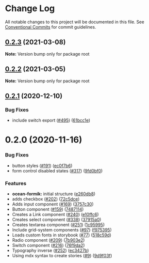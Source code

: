 # Change Log

All notable changes to this project will be documented in this file.
See [Conventional Commits](https://conventionalcommits.org) for commit guidelines.

## [0.2.3](https://github.com/Pagnet/ocean-ds-web/compare/v0.2.2...v0.2.3) (2021-03-08)

**Note:** Version bump only for package root

## [0.2.2](https://github.com/Pagnet/ocean-ds-web/compare/v0.2.1...v0.2.2) (2021-03-05)

**Note:** Version bump only for package root

## [0.2.1](https://github.com/Pagnet/ocean-ds-web/compare/v0.2.0...v0.2.1) (2020-12-10)

### Bug Fixes

- include switch export ([#495](https://github.com/Pagnet/ocean-ds-web/issues/495)) ([61bcc1e](https://github.com/Pagnet/ocean-ds-web/commit/61bcc1eb35d36f1cd9ba022405353388eab51eab))

# 0.2.0 (2020-11-16)

### Bug Fixes

- button styles ([#191](https://github.com/Pagnet/ocean-ds-web/issues/191)) ([ec0f7b6](https://github.com/Pagnet/ocean-ds-web/commit/ec0f7b6aa3fee705ffa1851ae1ac19cfc9869427))
- form control disabled states ([#317](https://github.com/Pagnet/ocean-ds-web/issues/317)) ([9fd0bf0](https://github.com/Pagnet/ocean-ds-web/commit/9fd0bf07dc25c9d6f13c5908a8af57cde19a9c98))

### Features

- **ocean-formik:** initial structure ([e260db8](https://github.com/Pagnet/ocean-ds-web/commit/e260db8ec92b59dcacc26d833141dadef8b6d71e))
- adds checkbox ([#202](https://github.com/Pagnet/ocean-ds-web/issues/202)) ([72c5dce](https://github.com/Pagnet/ocean-ds-web/commit/72c5dcec9cc1514eabedf263dc26874b6cdc91a4))
- Adds input component ([#169](https://github.com/Pagnet/ocean-ds-web/issues/169)) ([3757c30](https://github.com/Pagnet/ocean-ds-web/commit/3757c3085552a3affd5e218ed6928209b88f52a1))
- Button component ([#159](https://github.com/Pagnet/ocean-ds-web/issues/159)) ([7487114](https://github.com/Pagnet/ocean-ds-web/commit/7487114c2454b6a6a279f2a3d10ed4992af2de9a))
- Creates a Link component ([#240](https://github.com/Pagnet/ocean-ds-web/issues/240)) ([e10ffc6](https://github.com/Pagnet/ocean-ds-web/commit/e10ffc6bd212ad51d6dc1a90ef67c799b13d9058))
- Creates select component ([#338](https://github.com/Pagnet/ocean-ds-web/issues/338)) ([37915a0](https://github.com/Pagnet/ocean-ds-web/commit/37915a02035ef80908cd66cc29186715e51be0a0))
- Creates textarea component ([#251](https://github.com/Pagnet/ocean-ds-web/issues/251)) ([1c95995](https://github.com/Pagnet/ocean-ds-web/commit/1c959953cc999591a4d9349cb64a1cd9bd1a531c))
- Include grid-system components ([#97](https://github.com/Pagnet/ocean-ds-web/issues/97)) ([f975395](https://github.com/Pagnet/ocean-ds-web/commit/f97539580a34756227e367839d3361bfc15f7f8c))
- Loads custom fonts in storybook ([#77](https://github.com/Pagnet/ocean-ds-web/issues/77)) ([518c59d](https://github.com/Pagnet/ocean-ds-web/commit/518c59de4e445955cec5779d3cec7c5524093bd4))
- Radio component ([#209](https://github.com/Pagnet/ocean-ds-web/issues/209)) ([7b903e2](https://github.com/Pagnet/ocean-ds-web/commit/7b903e2d8c1b627e8715001e7dd083a175f0f093))
- Switch component ([#216](https://github.com/Pagnet/ocean-ds-web/issues/216)) ([76f9da2](https://github.com/Pagnet/ocean-ds-web/commit/76f9da25683cb8b3f5443fb7a758b03646f79ee5))
- Typography inverse ([#252](https://github.com/Pagnet/ocean-ds-web/issues/252)) ([ec3427b](https://github.com/Pagnet/ocean-ds-web/commit/ec3427bf39d7a7a639734b609bd54142bbb5afb0))
- Using mdx syntax to create stories ([#9](https://github.com/Pagnet/ocean-ds-web/issues/9)) ([9d9f03f](https://github.com/Pagnet/ocean-ds-web/commit/9d9f03fa529e22d54fa8e199cd00f25c0d004b8c))
